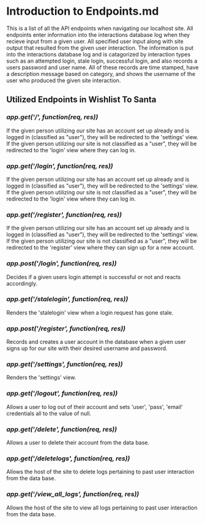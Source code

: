 # Introduction to Endpoints.md
This is a list of all the API endpoints when navigating our localhost site. All endpoints enter information into the interactions database log when they recieve input from a given user. All specified user input along with site output that resulted from the given user interaction. The information is put into the interactions database log and is catagorized by interaction types such as an attempted login, stale login, successful login, and also records a users password and user name. All of these records are time stamped, have a description message based on category, and shows the username of the user who produced the given site interaction.
## Utilized Endpoints in Wishlist To Santa
### *app.get('/', function(req, res))*
If the given person utilizing our site has an account set up already and is logged in (classified as "user"), they will be redirected to the 'settings' view. If the given person utilizing our site is not classified as a "user", they will be redirected to the 'login' view where they can log in.
### *app.get('/login', function(req, res))*
If the given person utilizing our site has an account set up already and is logged in (classified as "user"), they will be redirected to the 'settings' view. If the given person utilizing our site is not classified as a "user", they will be redirected to the 'login' view where they can log in.
### *app.get('/register', function(req, res))*
If the given person utilizing our site has an account set up already and is logged in (classified as "user"), they will be redirected to the 'settings' view. If the given person utilizing our site is not classified as a "user", they will be redirected to the 'register' view where they can sign up for a new account.
### *app.post('/login', function(req, res))*
Decides if a given users login attempt is successful or not and reacts accordingly.
### *app.get('/stalelogin', function(req, res))*
Renders the 'stalelogin' view when a login request has gone stale.
### *app.post('/register', function(req, res))*
Records and creates a user account in the database when a given user signs up for our site with their desired username and password.
### *app.get('/settings', function(req, res))*
Renders the 'settings' view.
### *app.get('/logout', function(req, res))*
Allows a user to log out of their account and sets 'user', 'pass', 'email' credentials all to the value of null.
### *app.get('/delete', function(req, res))*
Allows a user to delete their account from the data base.
### *app.get('/deletelogs', function(req, res))*
Allows the host of the site to delete logs pertaining to past user interaction from the data base.
### *app.get('/view_all_logs', function(req, res))*
Allows the host of the site to view all logs pertaining to past user interaction from the data base.
